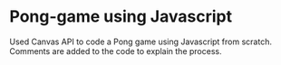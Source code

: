 # Pong-game using Javascript

Used Canvas API to code a Pong game using Javascript from scratch. 
Comments are added to the code to explain the process. 

